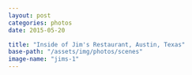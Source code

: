 ```yaml
---
layout: post
categories: photos
date: 2015-05-20

title: "Inside of Jim's Restaurant, Austin, Texas"
base-path: "/assets/img/photos/scenes"
image-name: "jims-1"
---
```

